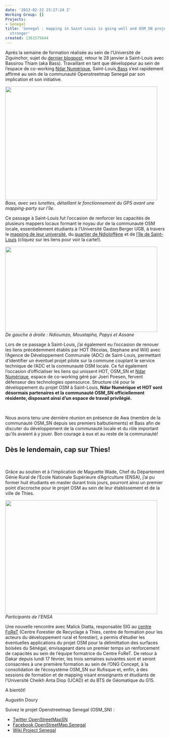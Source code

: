 ```yaml
---
date: '2013-02-22 23:27:24 Z'
Working Group: []
Projects:
- Senegal
title: 'Senegal : mapping in Saint-Louis is going well and OSM_SN project getting
  stronger'
created: 1361575644
---
```

<p>Après la semaine de formation réalisée au sein de l’Université de Ziguinchor, sujet du <a href="http://hot.openstreetmap.org/updates/2013-01-31_la_communaut%C3%A9_osm_sn_s%E2%80%99%C3%A9tend_%C3%A0_la_casamance_s%C3%A9n%C3%A9gal">dernier blogpost</a>, retour le 28 janvier à Saint-Louis avec Bassirou Thiam (aka Bass).<!--break--> Travaillant en tant que développeur au sein de l’espace de co-working <a href="http://ndarnumerique.com/">Ndar Numérique</a>, Saint-Louis,<a href="http://www.openstreetmap.org/user/MisterBass">Bass</a> s’est rapidement affirmé au sein de la communauté Openstreetmap Senegal par son implication et son initiative.</p>
<p><img class="image-large" src="/sites/default/files/styles/large/public/IMAGE%201bis_1_0.JPG?itok=5UxB15jM" alt="" width="480" height="360"><br><em>Bass, avec ses lunettes, détaillant le fonctionnement du GPS avant une mapping-party sur l’île.</em></p>
<p>Ce passage à Saint-Louis fut l’occasion de renforcer les capacités de plusieurs mappers locaux formant le noyau dur de la communauté OSM locale, essentiellement étudiants à l’Université Gaston Berger UGB, à travers le <a href="http://www.openstreetmap.org/?lat=16.0605&amp;lon=-16.42503&amp;zoom=15&amp;layers=M">mapping de leur université</a>, du <a href="http://www.openstreetmap.org/?lat=16.02111&amp;lon=-16.4867&amp;zoom=16&amp;layers=M"> quartier de Ndioloffène</a> et de <a href="http://www.openstreetmap.org/?lat=16.0289&amp;lon=-16.50357&amp;zoom=15&amp;layers=M"> l’île de Saint-Louis</a> (cliquez sur les liens pour voir la carte!).</p>
<p><img class="image-large" src="/sites/default/files/styles/large/public/IMAGE%202_1_0.JPG?itok=-zA3HG6y" alt="" width="480" height="270"><br><em>De gauche à droite : Ndioumzo, Moustapha, Papys et Assane</em></p>
<p>Lors de ce passage à Saint-Louis, j’ai également eu l’occasion de renouer les liens précédemment établis par HOT (Nicolas, Stephane and Will) avec l’Agence de Développement Communale (ADC) de Saint-Louis, permettant d’identifier un éventuel projet pilote sur la commune couplant le service technique de l’ADC et la communauté OSM locale. Ce fut également l’occasion d’officialiser les liens qui unissent HOT, OSM_SN et <a href="http://ndarnumerique.com/">Ndar Numérique</a>, espace de co-working géré par Joeri Poesen, fervent défenseur des technologies opensource. Structure clé pour le développement du projet OSM à Saint-Louis, <strong>Ndar Numérique et HOT sont désormais partenaires et la communauté OSM_SN officiellement résidente, disposant ainsi d’un espace de travail privilégié.</strong></p>
<p>&nbsp;</p>
<p>Nous avons tenu une dernière réunion en présence de Awa (membre de la communauté OSM_SN depuis ses premiers balbutiements) et Bass afin de discuter du développement de la communauté locale et du rôle important qu’ils avaient à y jouer. Bon courage à eux et au reste de la communauté!</p>
<h2>Dès le lendemain, cap sur Thies!</h2>
<p>&nbsp;</p>
<p>Grâce au soutien et à l’implication de Maguette Wade, Chef du Département Génie Rural de l’Ecole Nationale Supérieure d’Agriculture (ENSA), j’ai pu former huit étudiants en master durant trois jours, pourront ainsi un premier point d’accroche pour le projet OSM au sein de leur établissement et de la ville de Thies.</p>
<p><img class="image-large" src="/sites/default/files/styles/large/public/IMAGE%203_1_0.png?itok=uS3bIQAF" alt="" width="480" height="360"><br><em>Participants de l’ENSA</em></p>
<p>Une nouvelle rencontre avec Malick Diatta, responsable SIG au <a href="http://www.environnement.gouv.sn/article.php3?id_article=137">centre FoReT</a> (Centre Forestier de Recyclage à Thies, centre de formation pour les acteurs du développement rural et forestier), a permis d’étudier les éventuelles applications du projet OSM pour la délimittation des surfaces boisées du Sénégal, envisageant dans un premier temps un renforcement de capacités au sein de l’équipe formatrice du Centre FoReT. De retour à Dakar depuis lundi 17 février, les trois semaines suivantes sont et seront consacrées à une première formation au sein de l’ONG Concept, à la consolidation de l’écosystème OSM_SN sur Rufisque et, enfin, à des sessions de formation et de mapping visant enseignants et étudiants de l’Université Cheikh Anta Diop (UCAD) et du BTS de Géomatique du G15.</p>
<p>A bientôt!</p>
<p>Augustin Doury</p>
<p>Suivez le projet Openstreetmap Senegal (OSM_SN) :</p>
<ul>
<li><a href="https://twitter.com/OpenStreetMapSn">Twitter OpenStreetMapSN</a></li>
<li><a href="https://www.facebook.com/OpenStreetMap.Senegal">Facebook OpenStreetMap.Senegal</a></li>
<li><a href="http://wiki.openstreetmap.org/wiki/WikiProject_Senegal">Wiki Project Senegal</a></li>
</ul>
